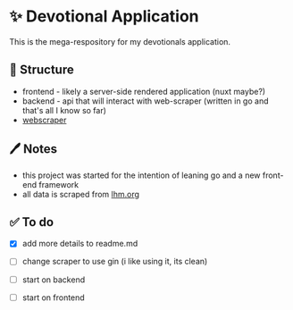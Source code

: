 

# ✨ Devotional Application

This is the mega-respository for my devotionals application.


## 🤔 Structure

 - frontend - likely a server-side rendered application (nuxt maybe?)
 - backend - api that will interact with web-scraper (written in go and that's all I know so far)
 - [webscraper](https://github.com/zepez/devotional/tree/main/scraper)

## 🖊 Notes

 - this project was started for the intention of leaning go and a new front-end framework
 - all data is scraped from [lhm.org](https://www.lhm.org/)

## ✅ To do

- [x] add more details to readme.md
- [ ] change scraper to use gin (i like using it, its clean)
- [ ] start on backend
- [ ] start on frontend





  